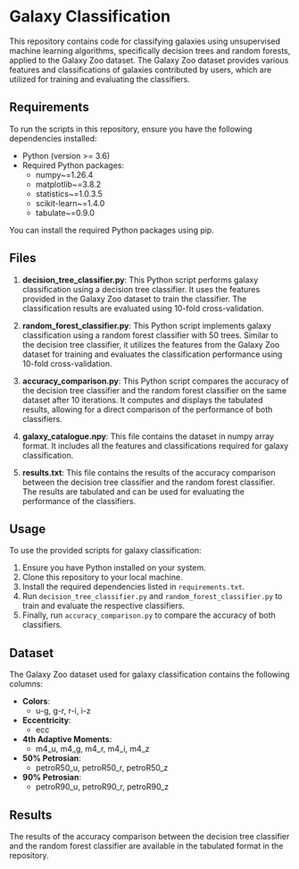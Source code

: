 # Galaxy Classification

This repository contains code for classifying galaxies using unsupervised machine learning algorithms, specifically decision trees and random forests, applied to the Galaxy Zoo dataset. The Galaxy Zoo dataset provides various features and classifications of galaxies contributed by users, which are utilized for training and evaluating the classifiers.

## Requirements

To run the scripts in this repository, ensure you have the following dependencies installed:

- Python (version >= 3.6)
- Required Python packages:
  - numpy~=1.26.4
  - matplotlib~=3.8.2
  - statistics~=1.0.3.5
  - scikit-learn~=1.4.0
  - tabulate~=0.9.0

You can install the required Python packages using pip.


## Files

1. **decision_tree_classifier.py**: This Python script performs galaxy classification using a decision tree classifier. It uses the features provided in the Galaxy Zoo dataset to train the classifier. The classification results are evaluated using 10-fold cross-validation.

2. **random_forest_classifier.py**: This Python script implements galaxy classification using a random forest classifier with 50 trees. Similar to the decision tree classifier, it utilizes the features from the Galaxy Zoo dataset for training and evaluates the classification performance using 10-fold cross-validation.

3. **accuracy_comparison.py**: This Python script compares the accuracy of the decision tree classifier and the random forest classifier on the same dataset after 10 iterations. It computes and displays the tabulated results, allowing for a direct comparison of the performance of both classifiers.

4. **galaxy_catalogue.npy**: This file contains the dataset in numpy array format. It includes all the features and classifications required for galaxy classification.

5. **results.txt**: This file contains the results of the accuracy comparison between the decision tree classifier and the random forest classifier. The results are tabulated and can be used for evaluating the performance of the classifiers.

## Usage

To use the provided scripts for galaxy classification:

1. Ensure you have Python installed on your system.
2. Clone this repository to your local machine.
3. Install the required dependencies listed in `requirements.txt`.
4. Run `decision_tree_classifier.py` and `random_forest_classifier.py` to train and evaluate the respective classifiers.
5. Finally, run `accuracy_comparison.py` to compare the accuracy of both classifiers.

## Dataset

The Galaxy Zoo dataset used for galaxy classification contains the following columns:
- **Colors**: 
    - u-g, g-r, r-i, i-z
- **Eccentricity**:
    - ecc
- **4th Adaptive Moments**:
    - m4_u, m4_g, m4_r, m4_i, m4_z
- **50% Petrosian**:
    - petroR50_u, petroR50_r, petroR50_z
- **90% Petrosian**:
    - petroR90_u, petroR90_r, petroR90_z

## Results

The results of the accuracy comparison between the decision tree classifier and the random forest classifier are available in the tabulated format in the repository.
